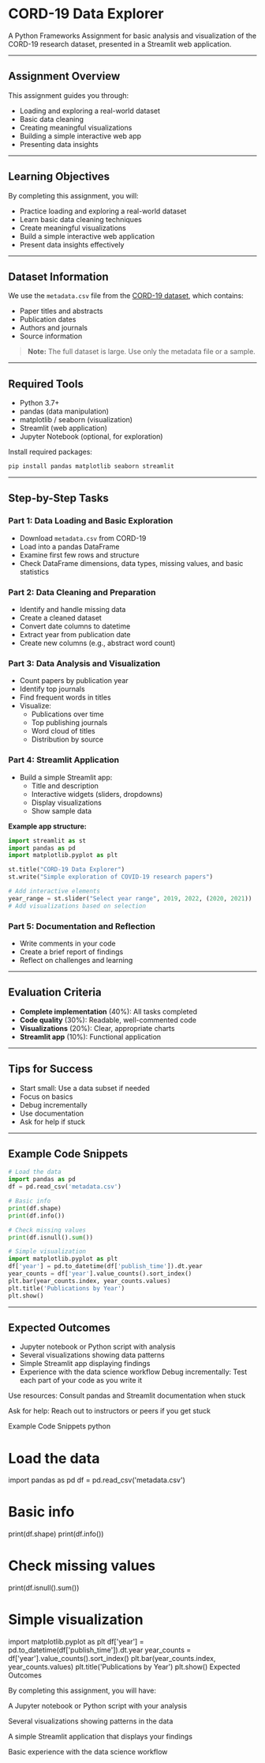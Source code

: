 # CORD-19 Data Explorer

A Python Frameworks Assignment for basic analysis and visualization of the CORD-19 research dataset, presented in a Streamlit web application.

---

## Assignment Overview

This assignment guides you through:

- Loading and exploring a real-world dataset
- Basic data cleaning
- Creating meaningful visualizations
- Building a simple interactive web app
- Presenting data insights

---

## Learning Objectives

By completing this assignment, you will:

- Practice loading and exploring a real-world dataset
- Learn basic data cleaning techniques
- Create meaningful visualizations
- Build a simple interactive web application
- Present data insights effectively

---

## Dataset Information

We use the `metadata.csv` file from the [CORD-19 dataset](https://www.kaggle.com/allen-institute-for-ai/CORD-19-research-challenge), which contains:

- Paper titles and abstracts
- Publication dates
- Authors and journals
- Source information

> **Note:** The full dataset is large. Use only the metadata file or a sample.

---

## Required Tools

- Python 3.7+
- pandas (data manipulation)
- matplotlib / seaborn (visualization)
- Streamlit (web application)
- Jupyter Notebook (optional, for exploration)

Install required packages:

```bash
pip install pandas matplotlib seaborn streamlit
```

---

## Step-by-Step Tasks

### Part 1: Data Loading and Basic Exploration

- Download `metadata.csv` from CORD-19
- Load into a pandas DataFrame
- Examine first few rows and structure
- Check DataFrame dimensions, data types, missing values, and basic statistics

### Part 2: Data Cleaning and Preparation

- Identify and handle missing data
- Create a cleaned dataset
- Convert date columns to datetime
- Extract year from publication date
- Create new columns (e.g., abstract word count)

### Part 3: Data Analysis and Visualization

- Count papers by publication year
- Identify top journals
- Find frequent words in titles
- Visualize:
  - Publications over time
  - Top publishing journals
  - Word cloud of titles
  - Distribution by source

### Part 4: Streamlit Application

- Build a simple Streamlit app:
  - Title and description
  - Interactive widgets (sliders, dropdowns)
  - Display visualizations
  - Show sample data

**Example app structure:**

```python
import streamlit as st
import pandas as pd
import matplotlib.pyplot as plt

st.title("CORD-19 Data Explorer")
st.write("Simple exploration of COVID-19 research papers")

# Add interactive elements
year_range = st.slider("Select year range", 2019, 2022, (2020, 2021))
# Add visualizations based on selection
```

### Part 5: Documentation and Reflection

- Write comments in your code
- Create a brief report of findings
- Reflect on challenges and learning

---

## Evaluation Criteria

- **Complete implementation** (40%): All tasks completed
- **Code quality** (30%): Readable, well-commented code
- **Visualizations** (20%): Clear, appropriate charts
- **Streamlit app** (10%): Functional application

---

## Tips for Success

- Start small: Use a data subset if needed
- Focus on basics
- Debug incrementally
- Use documentation
- Ask for help if stuck

---

## Example Code Snippets

```python
# Load the data
import pandas as pd
df = pd.read_csv('metadata.csv')

# Basic info
print(df.shape)
print(df.info())

# Check missing values
print(df.isnull().sum())

# Simple visualization
import matplotlib.pyplot as plt
df['year'] = pd.to_datetime(df['publish_time']).dt.year
year_counts = df['year'].value_counts().sort_index()
plt.bar(year_counts.index, year_counts.values)
plt.title('Publications by Year')
plt.show()
```

---

## Expected Outcomes

- Jupyter notebook or Python script with analysis
- Several visualizations showing data patterns
- Simple Streamlit app displaying findings
- Experience with the data science workflow
Debug incrementally: Test each part of your code as you write it

Use resources: Consult pandas and Streamlit documentation when stuck

Ask for help: Reach out to instructors or peers if you get stuck

Example Code Snippets
python
# Load the data
import pandas as pd
df = pd.read_csv('metadata.csv')

# Basic info
print(df.shape)
print(df.info())

# Check missing values
print(df.isnull().sum())

# Simple visualization
import matplotlib.pyplot as plt
df['year'] = pd.to_datetime(df['publish_time']).dt.year
year_counts = df['year'].value_counts().sort_index()
plt.bar(year_counts.index, year_counts.values)
plt.title('Publications by Year')
plt.show()
Expected Outcomes

By completing this assignment, you will have:

A Jupyter notebook or Python script with your analysis

Several visualizations showing patterns in the data

A simple Streamlit application that displays your findings

Basic experience with the data science workflow

